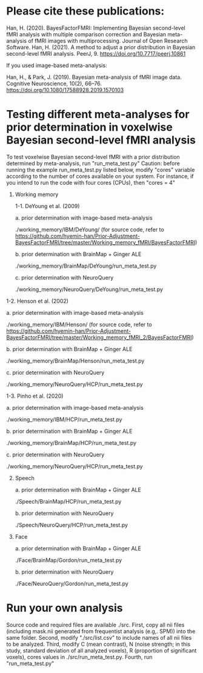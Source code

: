 # Please cite these publications:

Han, H. (2020). BayesFactorFMRI: Implementing Bayesian second-level fMRI analysis with multiple comparison correction and Bayesian meta-analysis of fMRI images with multiprocessing. Journal of Open Research Software.
Han, H. (2021). A method to adjust a prior distribution in Bayesian second-level fMRI analysis. PeerJ, 9. https://doi.org/10.7717/peerj.10861

If you used image-based meta-analysis:</p>
Han, H., & Park, J. (2019). Bayesian meta-analysis of fMRI image data. Cognitive Neuroscience, 10(2), 66–76. https://doi.org/10.1080/17588928.2019.1570103

# Testing different meta-analyses for prior determination in voxelwise Bayesian second-level fMRI analysis

To test voxelwise Bayesian second-level fMRI with a prior distribution determined by meta-analysis, run "run_meta_test.py"
Caution: before running the example run_meta_test.py listed below, modify "cores" variable according to the number of cores available on your system. For instance, if you intend to run the code with four cores (CPUs), then "cores = 4" </p></p>

1. Working memory  </p>
1-1. DeYoung et al. (2009) </p>
	a. prior determination with image-based meta-analysis </p>
		./working_memory/IBM/DeYoung/ (for source code, refer to https://github.com/hyemin-han/Prior-Adjustment-BayesFactorFMRI/tree/master/Working_memory_fMRI/BayesFactorFMRI) </p> 
	b. prior determination with BrainMap + Ginger ALE </p>
		./working_memory/BrainMap/DeYoung/run_meta_test.py </p>
	c. prior determination with NeuroQuery </p>
		./working_memory/NeuroQuery/DeYoung/run_meta_test.py </p>

1-2. Henson et al. (2002)</p>
a. prior determination with image-based meta-analysis</p>
	./working_memory/IBM/Henson/ (for source code, refer to https://github.com/hyemin-han/Prior-Adjustment-BayesFactorFMRI/tree/master/Working_memory_fMRI_2/BayesFactorFMRI)</p>
b. prior determination with BrainMap + Ginger ALE</p>
	./working_memory/BrainMap/Henson/run_meta_test.py</p>
c. prior determination with NeuroQuery</p>
	./working_memory/NeuroQuery/HCP/run_meta_test.py</p>

1-3. Pinho et al. (2020)</p>
a. prior determination with image-based meta-analysis</p>
	./working_memory/IBM/HCP/run_meta_test.py</p>
b. prior determination with BrainMap + Ginger ALE</p>
	./working_memory/BrainMap/HCP/run_meta_test.py</p>
c. prior determination with NeuroQuery</p>
	./working_memory/NeuroQuery/HCP/run_meta_test.py</p>

2. Speech</p>
	a. prior determination with BrainMap + Ginger ALE</p>
		./Speech/BrainMap/HCP/run_meta_test.py</p>
	b. prior determination with NeuroQuery</p>
		./Speech/NeuroQuery/HCP/run_meta_test.py</p>

3. Face</p>
	a. prior determination with BrainMap + Ginger ALE</p>
		./Face/BrainMap/Gordon/run_meta_test.py</p>
	b. prior determination with NeuroQuery</p>
		./Face/NeuroQuery/Gordon/run_meta_test.py</p></p>

# Run your own analysis
Source code and required files are available ./src. First, copy all nii files (including mask.nii generated from frequentist analysis (e.g,. SPM)) into the same folder. Second, modify "./src/list.csv" to include names of all nii files to be analyzed. Third, modify C (mean contrast), N (noise strength; in this study, standard deviation of all analyzed voxels), R (proportion of significant voxels), cores values in ./src/run_meta_test.py. Fourth, run "run_meta_test.py"
